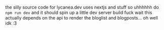 the silly source code for lycanea.dev
uses nextjs and stuff so uhhhhhh
do `npm run dev` and it should spin up a little dev server build
fuck wait this actually depends on the api to render the bloglist and blogposts...
oh well idk :3

